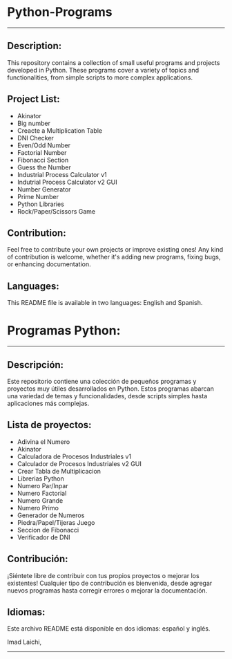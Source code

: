 # Python-Programs  
------
## Description:
This repository contains a collection of small useful programs and projects developed in Python. These programs cover a variety of topics and functionalities, from simple scripts to more complex applications.
## Project List:
- Akinator
- Big number
- Creacte a Multiplication Table
- DNI Checker
- Even/Odd Number
- Factorial Number
- Fibonacci Section
- Guess the Number
- Industrial Process Calculator v1
- Indutrial Process Calculator v2 GUI
- Number Generator
- Prime Number
- Python Libraries
- Rock/Paper/Scissors Game

## Contribution:
Feel free to contribute your own projects or improve existing ones! Any kind of contribution is welcome, whether it's adding new programs, fixing bugs, or enhancing documentation.

## Languages:
This README file is available in two languages: English and Spanish.

# Programas Python:

--------------------------------------------------------------------------------------------------------------------------------------------------------------------------------------------------------------------------------------------

## Descripción:
Este repositorio contiene una colección de pequeños programas y proyectos muy útiles desarrollados en Python. Estos programas abarcan una variedad de temas y funcionalidades, desde scripts simples hasta aplicaciones más complejas.

## Lista de proyectos:
- Adivina el Numero
- Akinator
- Calculadora de Procesos Industriales v1
- Calculador de Procesos Industriales v2 GUI
- Crear Tabla de Multiplicacion
- Librerias Python
- Numero Par/Inpar
- Numero Factorial
- Numero Grande
- Numero Primo
- Generador de Numeros
- Piedra/Papel/Tijeras Juego
- Seccion de Fibonacci
- Verificador de DNI

## Contribución:

¡Siéntete libre de contribuir con tus propios proyectos o mejorar los existentes! Cualquier tipo de contribución es bienvenida, desde agregar nuevos programas hasta corregir errores o mejorar la documentación.

## Idiomas:
Este archivo README está disponible en dos idiomas: español y inglés.

Imad Laichi,

--------------------------------------------------------------------------------------------------------------------------------------------------------------------------------------------------------------------------------------------
